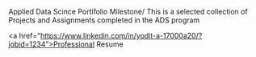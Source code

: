 Applied Data Scince Portifolio Milestone/
  This is a selected collection of Projects and Assignments completed in the ADS program
 
<a href=”https://www.linkedin.com/in/yodit-a-17000a20/?jobid=1234”>Professional Resume</a>
